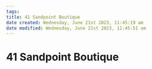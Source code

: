 ```yaml
---
tags: 
title: 41 Sandpoint Boutique
date created: Wednesday, June 21st 2023, 11:45:19 am
date modified: Wednesday, June 21st 2023, 11:45:51 am
---
```


# 41 Sandpoint Boutique
